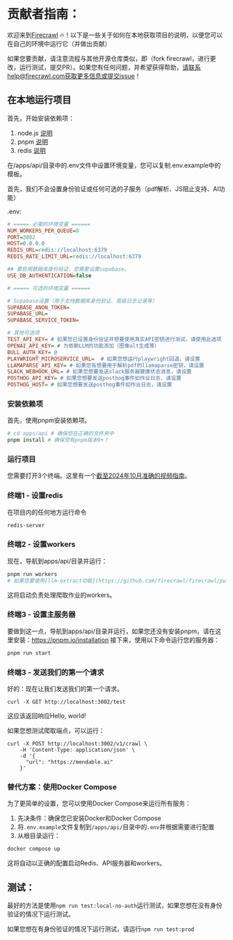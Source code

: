 # 贡献者指南：

欢迎来到[Firecrawl](https://firecrawl.dev) 🔥！以下是一些关于如何在本地获取项目的说明，以便您可以在自己的环境中运行它（并做出贡献）

如果您要贡献，请注意流程与其他开源仓库类似，即（fork firecrawl，进行更改，运行测试，提交PR）。如果您有任何问题，并希望获得帮助，请联系help@firecrawl.com获取更多信息或提交issue！

## 在本地运行项目

首先，开始安装依赖项：

1. node.js [说明](https://nodejs.org/en/learn/getting-started/how-to-install-nodejs)
2. pnpm [说明](https://pnpm.io/installation)
3. redis [说明](https://redis.io/docs/latest/operate/oss_and_stack/install/install-redis/)

在/apps/api/目录中的.env文件中设置环境变量，您可以复制.env.example中的模板。

首先，我们不会设置身份验证或任何可选的子服务（pdf解析、JS阻止支持、AI功能）

.env:

```ini
# ===== 必需的环境变量 ======
NUM_WORKERS_PER_QUEUE=8
PORT=3002
HOST=0.0.0.0
REDIS_URL=redis://localhost:6379
REDIS_RATE_LIMIT_URL=redis://localhost:6379

## 要启用数据库身份验证，您需要设置supabase。
USE_DB_AUTHENTICATION=false

# ===== 可选的环境变量 ======

# Supabase设置（用于支持数据库身份验证、高级日志记录等）
SUPABASE_ANON_TOKEN=
SUPABASE_URL=
SUPABASE_SERVICE_TOKEN=

# 其他可选项
TEST_API_KEY= # 如果您已设置身份验证并想要使用真实API密钥进行测试，请使用此选项
OPENAI_API_KEY= # 为依赖LLM的功能添加（图像alt生成等）
BULL_AUTH_KEY= @
PLAYWRIGHT_MICROSERVICE_URL=  # 如果您想运行playwright回退，请设置
LLAMAPARSE_API_KEY= # 如果您有想要用于解析pdf的llamaparse密钥，请设置
SLACK_WEBHOOK_URL= # 如果您想要发送slack服务器健康状态消息，请设置
POSTHOG_API_KEY= # 如果您想要发送posthog事件如作业日志，请设置
POSTHOG_HOST= # 如果您想要发送posthog事件如作业日志，请设置
```

### 安装依赖项

首先，使用pnpm安装依赖项。

```bash
# cd apps/api # 确保您在正确的文件夹中
pnpm install # 确保您有pnpm版本9+！
```

### 运行项目

您需要打开3个终端。这里有一个[截至2024年10月准确的视频指南](https://youtu.be/LHqg5QNI4UY)。

### 终端1 - 设置redis

在项目内的任何地方运行命令

```bash
redis-server
```

### 终端2 - 设置workers

现在，导航到apps/api/目录并运行：

```bash
pnpm run workers
# 如果您要使用[llm-extract功能](https://github.com/firecrawl/firecrawl/pull/586/)，您还应该导出OPENAI_API_KEY=sk-______
```

这将启动负责处理爬取作业的workers。

### 终端3 - 设置主服务器

要做到这一点，导航到apps/api/目录并运行，如果您还没有安装pnpm，请在这里安装：https://pnpm.io/installation
接下来，使用以下命令运行您的服务器：

```bash
pnpm run start
```

### 终端3 - 发送我们的第一个请求

好的：现在让我们发送我们的第一个请求。

```curl
curl -X GET http://localhost:3002/test
```

这应该返回响应Hello, world!

如果您想测试爬取端点，可以运行：

```curl
curl -X POST http://localhost:3002/v1/crawl \
    -H 'Content-Type: application/json' \
    -d '{
      "url": "https://mendable.ai"
    }'
```

### 替代方案：使用Docker Compose

为了更简单的设置，您可以使用Docker Compose来运行所有服务：

1. 先决条件：确保您已安装Docker和Docker Compose
2. 将`.env.example`文件复制到`/apps/api/`目录中的`.env`并根据需要进行配置
3. 从根目录运行：

```bash
docker compose up
```

这将自动以正确的配置启动Redis、API服务器和workers。

## 测试：

最好的方法是使用`npm run test:local-no-auth`运行测试，如果您想在没有身份验证的情况下运行测试。

如果您想在有身份验证的情况下运行测试，请运行`npm run test:prod`
